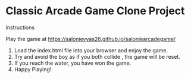 # Classic Arcade Game Clone Project

Instructions

Play the game at https://salonievyas26.github.io/saloniearcadegame/

1. Load the index.html file into your browser and enjoy the game.
2. Try and avoid the boy as if you both collide , the game will be reset.
3. If you reach the water, you have won the game.
4. Happy Playing!
